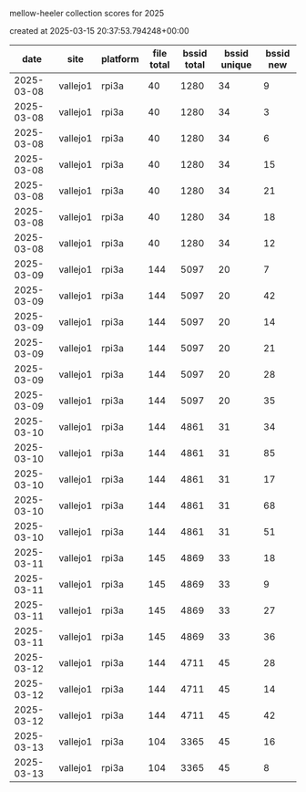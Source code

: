 mellow-heeler collection scores for 2025

created at 2025-03-15 20:37:53.794248+00:00

|date|site|platform|file total|bssid total|bssid unique|bssid new|
|--|--|--|--|--|--|--|
|2025-03-08|vallejo1|rpi3a|40|1280|34|9|
|2025-03-08|vallejo1|rpi3a|40|1280|34|3|
|2025-03-08|vallejo1|rpi3a|40|1280|34|6|
|2025-03-08|vallejo1|rpi3a|40|1280|34|15|
|2025-03-08|vallejo1|rpi3a|40|1280|34|21|
|2025-03-08|vallejo1|rpi3a|40|1280|34|18|
|2025-03-08|vallejo1|rpi3a|40|1280|34|12|
|2025-03-09|vallejo1|rpi3a|144|5097|20|7|
|2025-03-09|vallejo1|rpi3a|144|5097|20|42|
|2025-03-09|vallejo1|rpi3a|144|5097|20|14|
|2025-03-09|vallejo1|rpi3a|144|5097|20|21|
|2025-03-09|vallejo1|rpi3a|144|5097|20|28|
|2025-03-09|vallejo1|rpi3a|144|5097|20|35|
|2025-03-10|vallejo1|rpi3a|144|4861|31|34|
|2025-03-10|vallejo1|rpi3a|144|4861|31|85|
|2025-03-10|vallejo1|rpi3a|144|4861|31|17|
|2025-03-10|vallejo1|rpi3a|144|4861|31|68|
|2025-03-10|vallejo1|rpi3a|144|4861|31|51|
|2025-03-11|vallejo1|rpi3a|145|4869|33|18|
|2025-03-11|vallejo1|rpi3a|145|4869|33|9|
|2025-03-11|vallejo1|rpi3a|145|4869|33|27|
|2025-03-11|vallejo1|rpi3a|145|4869|33|36|
|2025-03-12|vallejo1|rpi3a|144|4711|45|28|
|2025-03-12|vallejo1|rpi3a|144|4711|45|14|
|2025-03-12|vallejo1|rpi3a|144|4711|45|42|
|2025-03-13|vallejo1|rpi3a|104|3365|45|16|
|2025-03-13|vallejo1|rpi3a|104|3365|45|8|
